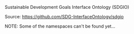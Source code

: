 

Sustainable Development Goals Interface Ontology (SDGIO)

Source: https://github.com/SDG-InterfaceOntology/sdgio

NOTE: Some of the namespaces can't be found yet... 